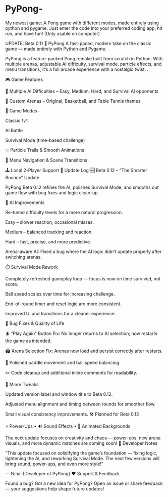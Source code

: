 # PyPong-
My newest game: A Pong game with different modes, made entirely using python and pygame. Just enter the code into your preferred coding app, hit run, and have fun! (Only usable on computer)

UPDATE: Beta 0.11
🏓 PyPong
A fast-paced, modern take on the classic game — made entirely with Python and Pygame.

PyPong is a feature-packed Pong remake built from scratch in Python.
With multiple arenas, adjustable AI difficulty, survival mode, particle effects, and menu transitions, it’s a full arcade experience with a nostalgic twist.
.

🎮 Game Features

🧠 Multiple AI Difficulties – Easy, Medium, Hard, and Survival AI opponents

🎨 Custom Arenas – Original, Basketball, and Table Tennis themes

👾 Game Modes –

Classic 1v1

AI Battle

Survival Mode (time-based challenge)

💥 Particle Trails & Smooth Animations

🧭 Menu Navigation & Scene Transitions

🕹️ Local 2-Player Support
🧩 Update Log
🆕 Beta 0.12 – “The Smarter Bounce” Update

PyPong Beta 0.12 refines the AI, polishes Survival Mode, and smooths out game flow with bug fixes and logic clean-up.

🧠 AI Improvements

Re-tuned difficulty levels for a more natural progression.

Easy – slower reaction, occasional misses.

Medium – balanced tracking and reaction.

Hard – fast, precise, and more predictive.

Arena-aware AI: Fixed a bug where the AI logic didn’t update properly after switching arenas.

⏱️ Survival Mode Rework

Completely refreshed gameplay loop — focus is now on time survived, not score.

Ball speed scales over time for increasing challenge.

End-of-round timer and reset logic are more consistent.

Improved UI and transitions for a cleaner experience.

🔧 Bug Fixes & Quality of Life

🪲 “Play Again” Button Fix: No longer returns to AI selection; now restarts the game as intended.

🏟️ Arena Selection Fix: Arenas now load and persist correctly after restarts.

🎯 Polished paddle movement and ball speed balancing.

✏️ Code cleanup and additional inline comments for readability.

🌟 Minor Tweaks

Updated version label and window title to Beta 0.12.

Adjusted menu alignment and timing between rounds for smoother flow.

Small visual consistency improvements.
🛠️ Planned for Beta 0.13

⚡ Power-Ups • 🔊 Sound Effects • 🌈 Animated Backgrounds

The next update focuses on creativity and chaos — power-ups, new arena visuals, and more dynamic matches are coming soon!
💬 Developer Notes

“This update focused on solidifying the game’s foundation — fixing logic, tightening the AI, and reworking Survival Mode.
The next few versions will bring sound, power-ups, and even more style!”

— Nihal (Developer of PyPong)
❤️ Support & Feedback

Found a bug? Got a new idea for PyPong?
Open an issue
 or share feedback — your suggestions help shape future updates!
